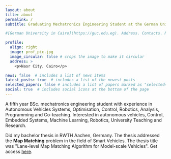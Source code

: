 ```yaml
---
layout: about
title: about
permalink: /  
subtitle: Graduating Mechatronics Engineering Student at the German University in Cairo 

#[German University in Cairo](https://guc.edu.eg). Address. Contacts. Moto. Etc.

profile:
  align: right
  image: prof_pic.jpg
  image_circular: false # crops the image to make it circular
  address: >
    <p>Nasr City, Cairo</p>

news: false  # includes a list of news items
latest_posts: true  # includes a list of the newest posts
selected_papers: false # includes a list of papers marked as "selected={true}"
social: true  # includes social icons at the bottom of the page
---
```


A fifth year BSc. mechatronics engineering student with experience in Autonomous Vehicles Systems, Optimisation, Control, Robotics, Analysis, Programming and Co-teaching. Interested in autonomous vehicles, Control, Embedded Systems, Machine Learning, Robotics, University Teaching and Research.

Did my bachelor thesis in RWTH Aachen, Germany. The thesis addressed the **Map Matching** problem in the field of Smart Vehicles. The thesis title was "Lane-level Map Matching Algorithm for Model-scale Vehicles". Get access [here](https://drive.google.com/file/d/15J4s3Po5Et_att0-b0f4rIKUhnWFzh9D/view?usp=share_link).
